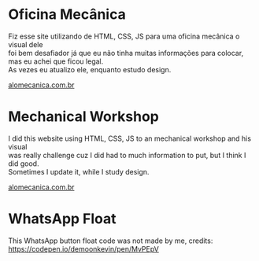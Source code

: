 # Oficina Mecânica
Fiz esse site utilizando de HTML, CSS, JS para uma oficina mecânica o visual dele </br> foi bem desafiador já que eu não tinha muitas informações para colocar, mas eu achei que ficou legal. </br>
As vezes eu atualizo ele, enquanto estudo design.

<a target="_blank" href="https://oficina-aloo.web.app/">alomecanica.com.br</a>

# Mechanical Workshop
I did this website using HTML, CSS, JS to an mechanical workshop and his visual </br> was really challenge cuz I did had to much information to put, but I think I did good. </br>
Sometimes I update it, while I study design.

<a target="_blank" href="https://oficina-aloo.web.app/">alomecanica.com.br</a>


# WhatsApp Float
This WhatsApp button float code was not made by me, credits: </br>
<a target="_blank" href="https://codepen.io/demoonkevin/pen/MvPEpV">https://codepen.io/demoonkevin/pen/MvPEpV</a>
